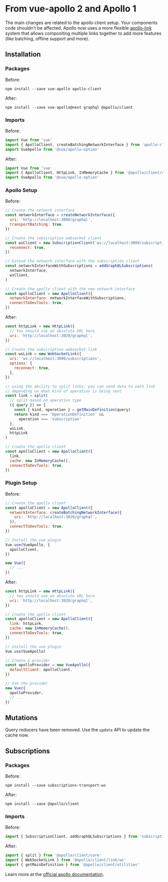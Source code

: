 # From vue-apollo 2 and Apollo 1

The main changes are related to the apollo client setup. Your components code shouldn't be affected. Apollo now uses a more flexible [apollo-link](https://github.com/apollographql/apollo-link) system that allows compositing multiple links together to add more features (like batching, offline support and more).

## Installation

### Packages

Before:

```
npm install --save vue-apollo apollo-client
```

After:

```
npm install --save vue-apollo@next graphql @apollo/client
```

### Imports

Before:

```js
import Vue from 'vue'
import { ApolloClient, createBatchingNetworkInterface } from 'apollo-client'
import VueApollo from '@vue/apollo-option'
```

After:

```js
import Vue from 'vue'
import { ApolloClient, HttpLink, InMemoryCache } from '@apollo/client/core'
import VueApollo from '@vue/apollo-option'
```

### Apollo Setup

Before:

```js
// Create the network interface
const networkInterface = createNetworkInterface({
  uri: 'http://localhost:3000/graphql',
  transportBatching: true,
})

// Create the subscription websocket client
const wsClient = new SubscriptionClient('ws://localhost:3000/subscriptions', {
  reconnect: true,
})

// Extend the network interface with the subscription client
const networkInterfaceWithSubscriptions = addGraphQLSubscriptions(
  networkInterface,
  wsClient,
)

// Create the apollo client with the new network interface
const apolloClient = new ApolloClient({
  networkInterface: networkInterfaceWithSubscriptions,
  connectToDevTools: true,
})
```

After:

```js
const httpLink = new HttpLink({
  // You should use an absolute URL here
  uri: 'http://localhost:3020/graphql',
})

// Create the subscription websocket link
const wsLink = new WebSocketLink({
  uri: 'ws://localhost:3000/subscriptions',
  options: {
    reconnect: true,
  },
})

// using the ability to split links, you can send data to each link
// depending on what kind of operation is being sent
const link = split(
  // split based on operation type
  ({ query }) => {
    const { kind, operation } = getMainDefinition(query)
    return kind === 'OperationDefinition' &&
      operation === 'subscription'
  },
  wsLink,
  httpLink
)

// Create the apollo client
const apolloClient = new ApolloClient({
  link,
  cache: new InMemoryCache(),
  connectToDevTools: true,
})
```

### Plugin Setup

Before:

```js
// Create the apollo client
const apolloClient = new ApolloClient({
  networkInterface: createBatchingNetworkInterface({
    uri: 'http://localhost:3020/graphql',
  }),
  connectToDevTools: true,
})

// Install the vue plugin
Vue.use(VueApollo, {
  apolloClient,
})

new Vue({
  // ...
})
```

After:

```js
const httpLink = new HttpLink({
  // You should use an absolute URL here
  uri: 'http://localhost:3020/graphql',
})

// Create the apollo client
const apolloClient = new ApolloClient({
  link: httpLink,
  cache: new InMemoryCache(),
  connectToDevTools: true,
})

// Install the vue plugin
Vue.use(VueApollo)

// Create a provider
const apolloProvider = new VueApollo({
  defaultClient: apolloClient,
})

// Use the provider
new Vue({
  apolloProvider,
  // ...
})
```

## Mutations

Query reducers have been removed. Use the `update` API to update the cache now.

## Subscriptions

### Packages

Before:

```
npm install --save subscriptions-transport-ws
```

After:

```
npm install --save @apollo/client
```

### Imports

Before:

```js
import { SubscriptionClient, addGraphQLSubscriptions } from 'subscriptions-transport-ws'
```

After:

```js
import { split } from '@apollo/client/core'
import { WebSocketLink } from '@apollo/client/link/ws'
import { getMainDefinition } from '@apollo/client/utilities'
```

Learn more at the [official apollo documentation](https://www.apollographql.com/docs/react/2.0-migration.html).
